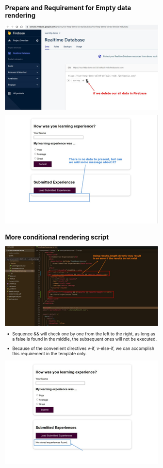 ## **Prepare and Requirement for Empty data rendering**

![Alt delete all data in Firebase](pic/01.jpg)

![Alt new requirement for empty data](pic/02.jpg)

## **More conditional rendering script**

![Alt more conditional rendering](pic/03.jpg)

- Sequence && will check one by one from the left to the right, as long as a false is found in the middle, the subsequent ones will not be executed.

- Because of the convenient directives v-if, v-else-if, we can accomplish this requirement in the template only.

![Alt result](pic/04.jpg)

